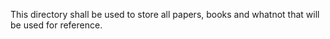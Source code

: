 This directory shall be used to store all papers, books and whatnot that will be used for reference.
